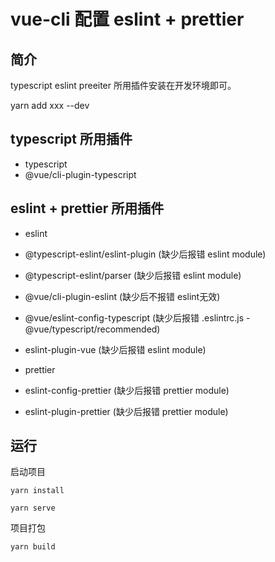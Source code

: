 # vue-cli 配置 eslint + prettier

## 简介

typescript eslint preeiter 所用插件安装在开发环境即可。

yarn add xxx --dev

## typescript 所用插件

* typescript
* @vue/cli-plugin-typescript

## eslint + prettier 所用插件

* eslint
* @typescript-eslint/eslint-plugin (缺少后报错 eslint module)
* @typescript-eslint/parser (缺少后报错 eslint module)
* @vue/cli-plugin-eslint (缺少后不报错 eslint无效)
* @vue/eslint-config-typescript (缺少后报错 .eslintrc.js - @vue/typescript/recommended)
* eslint-plugin-vue (缺少后报错 eslint module)

* prettier
* eslint-config-prettier (缺少后报错 prettier module)
* eslint-plugin-prettier (缺少后报错 prettier module)

## 运行

启动项目

```
yarn install
```

```
yarn serve
```

项目打包

```
yarn build
```
